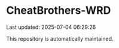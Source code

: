 # CheatBrothers-WRD

Last updated: 2025-07-04 06:29:26

This repository is automatically maintained.
